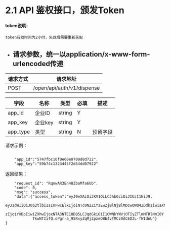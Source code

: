 # 2.1 API 鉴权接口，颁发Token

#### token说明:

```
token有效时间为2小时，失效后需要重新获取

```

* ## 请求参数，统一以application/x-www-form-urlencoded传递

| 请求方式 | 请求地址 |
| --- | --- |
| POST | /open/api/auth/v1/dispense |

| 字段 | 名称 | 类型 | 必填 | 描述 |
| --- | --- | --- | --- | --- |
| app\_id | 企业ID | string | Y |  |
| app\_key | 企业key | string | Y |  |
| app\_type | 类型 | string | N | 预留字段 |

请求示例：

```

    "app_id":"5747fbc10f0e60e0709d8d722",
    "app_key":"59b74c1323445f2d54dd07922"

```

返回结果：

```
    "request_id": "RqnwAR3En48ZbaMfa6Ub",
    "code": 0,
    "msg": "success",
    "data":{"access_token":"eyJ0eXAiOiJKV1QiLCJhbGciOiJIUzI1NiJ9.
            eyJzdWIiOiJ0b2tlbiIsImFwcElkIjoiNTc0N2ZiYzEwZjBlNjBlMDcwOWQ4ZDdkIiwiaXN
            zIjoiYXBpIiwiZXhwIjoxNTA3NTE1ODQ5LCJqdGkiOiI1OWNkYWVjOTIyZTlmMTRlNmI0Y
            TkwNTIifQ.oPgr-a_95RxyZqMj2pzeOBb4vfMCz0ACED2L-fWIdnU"}
}
```



